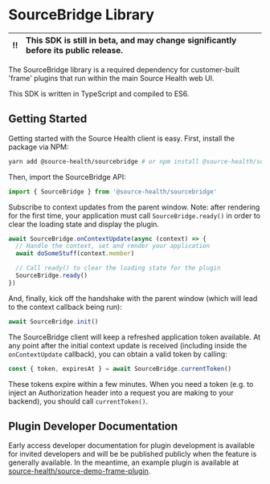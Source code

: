 # SourceBridge Library

| :bangbang: | This SDK is still in beta, and may change significantly before its public release. |
| :--------: | :--------------------------------------------------------------------------------- |

The SourceBridge library is a required dependency for customer-built 'frame' plugins that run within the main
Source Health web UI.

This SDK is written in TypeScript and compiled to ES6.

## Getting Started

Getting started with the Source Health client is easy. First, install the package via NPM:

```bash
yarn add @source-health/sourcebridge # or npm install @source-health/sourcebridge
```

Then, import the SourceBridge API:

```typescript
import { SourceBridge } from '@source-health/sourcebridge'
```

Subscribe to context updates from the parent window.
Note: after rendering for the first time, your application must call `SourceBridge.ready()`
in order to clear the loading state and display the plugin.

```typescript
await SourceBridge.onContextUpdate(async (context) => {
  // Handle the context, set and render your application
  await doSomeStuff(context.member)

  // Call ready() to clear the loading state for the plugin
  SourceBridge.ready()
})
```

And, finally, kick off the handshake with the parent window (which will lead to the context callback being run):

```typescript
await SourceBridge.init()
```

The SourceBridge client will keep a refreshed application token available. At
any point after the initial context update is received (including inside the
`onContextUpdate` callback), you can obtain a valid token by calling:

```typescript
const { token, expiresAt } = await SourceBridge.currentToken()
```

These tokens expire within a few minutes. When you need a token (e.g. to inject
an Authorization header into a request you are making to your backend), you
should call `currentToken()`.

## Plugin Developer Documentation

Early access developer documentation for plugin development is available for
invited developers and will be be published publicly when the feature is
generally available. In the meantime, an example plugin is available at
[source-health/source-demo-frame-plugin](https://github.com/source-health/source-demo-frame-plugin).
